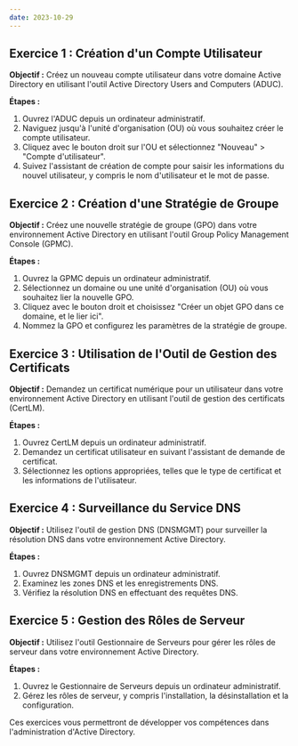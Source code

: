 ```yaml
---
date: 2023-10-29
---
```


## Exercice 1 : Création d'un Compte Utilisateur

**Objectif :** Créez un nouveau compte utilisateur dans votre domaine Active Directory en utilisant l'outil Active Directory Users and Computers (ADUC).

**Étapes :**
1. Ouvrez l'ADUC depuis un ordinateur administratif.
2. Naviguez jusqu'à l'unité d'organisation (OU) où vous souhaitez créer le compte utilisateur.
3. Cliquez avec le bouton droit sur l'OU et sélectionnez "Nouveau" > "Compte d'utilisateur".
4. Suivez l'assistant de création de compte pour saisir les informations du nouvel utilisateur, y compris le nom d'utilisateur et le mot de passe.

## Exercice 2 : Création d'une Stratégie de Groupe

**Objectif :** Créez une nouvelle stratégie de groupe (GPO) dans votre environnement Active Directory en utilisant l'outil Group Policy Management Console (GPMC).

**Étapes :**
1. Ouvrez la GPMC depuis un ordinateur administratif.
2. Sélectionnez un domaine ou une unité d'organisation (OU) où vous souhaitez lier la nouvelle GPO.
3. Cliquez avec le bouton droit et choisissez "Créer un objet GPO dans ce domaine, et le lier ici".
4. Nommez la GPO et configurez les paramètres de la stratégie de groupe.

## Exercice 3 : Utilisation de l'Outil de Gestion des Certificats

**Objectif :** Demandez un certificat numérique pour un utilisateur dans votre environnement Active Directory en utilisant l'outil de gestion des certificats (CertLM).

**Étapes :**
1. Ouvrez CertLM depuis un ordinateur administratif.
2. Demandez un certificat utilisateur en suivant l'assistant de demande de certificat.
3. Sélectionnez les options appropriées, telles que le type de certificat et les informations de l'utilisateur.

## Exercice 4 : Surveillance du Service DNS

**Objectif :** Utilisez l'outil de gestion DNS (DNSMGMT) pour surveiller la résolution DNS dans votre environnement Active Directory.

**Étapes :**
1. Ouvrez DNSMGMT depuis un ordinateur administratif.
2. Examinez les zones DNS et les enregistrements DNS.
3. Vérifiez la résolution DNS en effectuant des requêtes DNS.

## Exercice 5 : Gestion des Rôles de Serveur

**Objectif :** Utilisez l'outil Gestionnaire de Serveurs pour gérer les rôles de serveur dans votre environnement Active Directory.

**Étapes :**
1. Ouvrez le Gestionnaire de Serveurs depuis un ordinateur administratif.
2. Gérez les rôles de serveur, y compris l'installation, la désinstallation et la configuration.

Ces exercices vous permettront de développer vos compétences dans l'administration d'Active Directory. 

